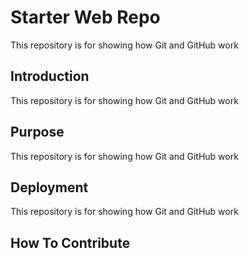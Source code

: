 # Starter Web Repo

This repository is for showing how Git and GitHub work

## Introduction

This repository is for showing how Git and GitHub work

## Purpose

This repository is for showing how Git and GitHub work

## Deployment

This repository is for showing how Git and GitHub work

## How To Contribute
